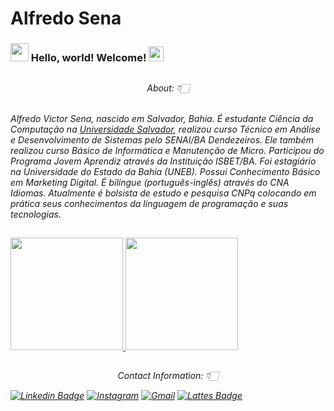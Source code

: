 # Alfredo Sena

### <img src="https://github.com/TheDudeThatCode/TheDudeThatCode/blob/master/Assets/Hi.gif" width="29px"> Hello, world! Welcome!&nbsp;<img src="https://github.com/TheDudeThatCode/TheDudeThatCode/blob/master/Assets/Earth.gif" width="24px">

##
<div align="center">
    <em>About: 👇🏻</em>
</div>
<p>
	<em>
		<br>
		Alfredo Victor Sena, nascido em Salvador, Bahia. É estudante Ciência da Computação na <a href="https://www.unifacs.br/">Universidade Salvador</a>, realizou curso Técnico em Análise e Desenvolvimento de Sistemas pelo SENAI/BA Dendezeiros. Ele também realizou curso Básico de Informática e Manutenção de Micro. Participou do Programa Jovem Aprendiz através da Instituição ISBET/BA. Foi estagiário na Universidade do Estado da Bahia (UNEB). Possui Conhecimento Básico em Marketing Digital. É bilíngue (português-inglês) através do CNA Idiomas. Atualmente é bolsista de estudo e pesquisa CNPq colocando em prática seus conhecimentos da linguagem de programação e suas tecnologias.	
</p>

##
<div>
  <a href="https://github.com/avsena">
  <img height="180em" src="https://github-readme-stats.vercel.app/api?username=avsena&show_icons=true&theme=tokyonight&include_all_commits=true&count_private=true">
  <img height="180em" src="https://github-readme-stats.vercel.app/api/top-langs/?username=avsena&layout=compact&langs_count=9&theme=tokyonight">  
  </a>
</div>

##
<div align="center">
  <p>
    <em>Contact Information: 👇🏻</em>
  </p>
</div>

[![Linkedin Badge](https://img.shields.io/badge/LinkedIn-0077B5?style=for-the-badge&logo=linkedin&logoColor=white)](https://www.linkedin.com/in/alfredo-sena-5b6bb5186/) [![Instagram](https://img.shields.io/badge/Instagram-E4405F?style=for-the-badge&logo=instagram&logoColor=white)](https://www.instagram.com/alfredosenas/) [![Gmail](https://img.shields.io/badge/Gmail-D14836?style=for-the-badge&logo=gmail&logoColor=white)](mailto:avnssena@gmail.com) [![Lattes Badge](http://buscatextual.cnpq.br/buscatextual/images/titulo-sistema.png?style=for-the-badge&logo=linkedin&logoColor=white)](http://lattes.cnpq.br/5748754176601506/)
